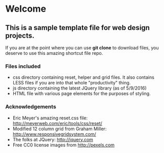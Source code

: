 # Welcome
## This is a sample template file for web design projects.

If you are at the point where you can use **git clone** to download files, you deserve to use this amazing shortcut file repo.

### Files included

* css directory containing reset, helper and grid files. It also contains LESS files if you are into that whole "productivity" thing.
* js directory containing the latest JQuery library (as of 5/9/2016)
* HTML file with various page elements for the purposes of styling.

### Acknowledgements

* Eric Meyer's amazing reset.css file: http://meyerweb.com/eric/tools/css/reset/
* Modified 12 column grid from Graham Miller: http://www.responsivegridsystem.com/ 
* The folks at JQuery: http://jquery.com
* Free CC0 license images from http://pexels.com